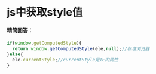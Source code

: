 # js中获取style值

#### 精简回答：

```js
if(window.getComputedStyle){
  return window.getComputedStyle(ele,null);//标准浏览器
}else{
  ele.currentStyle;//currentStyle是IE的属性
}
```
